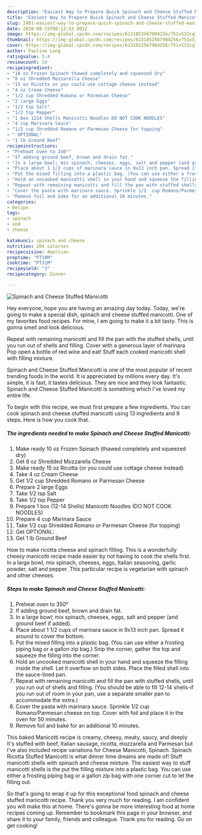 ```yaml
---
description: "Easiest Way to Prepare Quick Spinach and Cheese Stuffed Manicotti"
title: "Easiest Way to Prepare Quick Spinach and Cheese Stuffed Manicotti"
slug: 2401-easiest-way-to-prepare-quick-spinach-and-cheese-stuffed-manicotti
date: 2020-08-15T00:12:53.001Z
image: https://img-global.cpcdn.com/recipes/6131852567904256/751x532cq70/spinach-and-cheese-stuffed-manicotti-recipe-main-photo.jpg
thumbnail: https://img-global.cpcdn.com/recipes/6131852567904256/751x532cq70/spinach-and-cheese-stuffed-manicotti-recipe-main-photo.jpg
cover: https://img-global.cpcdn.com/recipes/6131852567904256/751x532cq70/spinach-and-cheese-stuffed-manicotti-recipe-main-photo.jpg
author: Pauline Long
ratingvalue: 3.4
reviewcount: 14
recipeingredient:
- "10 oz Frozen Spinach thawed completely and squeezed dry"
- "8 oz Shredded Mozzarella Cheese"
- "15 oz Ricotta or you could use cottage cheese instead"
- "4 oz Cream Cheese"
- "1/2 cup Shredded Romano or Parmesan Cheese"
- "2 large Eggs"
- "1/2 tsp Salt"
- "1/2 tsp Pepper"
- "1 box 1214 Shells Manicotti Noodles DO NOT COOK NOODLES"
- "4 cup Marinara Sauce"
- "1/2 cup Shredded Romano or Parmesan Cheese for topping"
- " OPTIONAL"
- "1 lb Ground Beef"
recipeinstructions:
- "Preheat oven to 350°"
- "If adding ground beef, brown and drain fat."
- "In a large bowl; mix spinach, cheeses, eggs, salt and pepper (and ground beef if added)."
- "Place about 1 1/2 cups of marinara sauce in 9x13 inch pan. Spread it around to cover the bottom."
- "Put the mixed filling into a plastic bag. (You can use either a frosting piping bag or a gallon zip bag.) Snip the corner, gather the top and squeeze the filling into the corner."
- "Hold an uncooked manicotti shell in your hand and squeeze the filling inside the shell. Let it overflow on both sides. Place the filled shell into the sauce-lined pan."
- "Repeat with remaining manicotti and fill the pan with stuffed shells, until you run out of shells and filling. (You should be able to fill 12-14 shells-if you run out of room in your pan, use a separate smaller pan to accommodate the extra.)"
- "Cover the pasta with marinara sauce. Sprinkle 1/2  cup Romano/Parmesan cheese on top. Cover with foil and place it in the oven for 50 minutes."
- "Remove foil and bake for an additional 10 minutes."
categories:
- Recipe
tags:
- spinach
- and
- cheese

katakunci: spinach and cheese 
nutrition: 204 calories
recipecuisine: American
preptime: "PT10M"
cooktime: "PT31M"
recipeyield: "3"
recipecategory: Dinner

---
```



![Spinach and Cheese Stuffed Manicotti](https://img-global.cpcdn.com/recipes/6131852567904256/751x532cq70/spinach-and-cheese-stuffed-manicotti-recipe-main-photo.jpg)

Hey everyone, hope you are having an amazing day today. Today, we're going to make a special dish, spinach and cheese stuffed manicotti. One of my favorites food recipes. For mine, I am going to make it a bit tasty. This is gonna smell and look delicious.

Repeat with remaining manicotti and fill the pan with the stuffed shells, until you run out of shells and filling. Cover with a generous layer of marinara Pop open a bottle of red wine and eat! Stuff each cooked manicotti shell with filling mixture.

Spinach and Cheese Stuffed Manicotti is one of the most popular of recent trending foods in the world. It is appreciated by millions every day. It's simple, it is fast, it tastes delicious. They are nice and they look fantastic. Spinach and Cheese Stuffed Manicotti is something which I've loved my entire life.


To begin with this recipe, we must first prepare a few ingredients. You can cook spinach and cheese stuffed manicotti using 13 ingredients and 9 steps. Here is how you cook that.

<!--inarticleads1-->

##### The ingredients needed to make Spinach and Cheese Stuffed Manicotti:

1. Make ready 10 oz Frozen Spinach (thawed completely and squeezed dry)
1. Get 8 oz Shredded Mozzarella Cheese
1. Make ready 15 oz Ricotta (or you could use cottage cheese instead)
1. Take 4 oz Cream Cheese
1. Get 1/2 cup Shredded Romano or Parmesan Cheese
1. Prepare 2 large Eggs
1. Take 1/2 tsp Salt
1. Take 1/2 tsp Pepper
1. Prepare 1 box (12-14 Shells) Manicotti Noodles (DO NOT COOK NOODLES)
1. Prepare 4 cup Marinara Sauce
1. Take 1/2 cup Shredded Romano or Parmesan Cheese (for topping)
1. Get  OPTIONAL:
1. Get 1 lb Ground Beef


How to make ricotta cheese and spinach filling. This is a wonderfully cheesy manicotti recipe made easier by not having to cook the shells first. In a large bowl, mix spinach, cheeses, eggs, Italian seasoning, garlic powder, salt and pepper. This particular recipe is vegetarian with spinach and other cheeses. 

<!--inarticleads2-->

##### Steps to make Spinach and Cheese Stuffed Manicotti:

1. Preheat oven to 350°
1. If adding ground beef, brown and drain fat.
1. In a large bowl; mix spinach, cheeses, eggs, salt and pepper (and ground beef if added).
1. Place about 1 1/2 cups of marinara sauce in 9x13 inch pan. Spread it around to cover the bottom.
1. Put the mixed filling into a plastic bag. (You can use either a frosting piping bag or a gallon zip bag.) Snip the corner, gather the top and squeeze the filling into the corner.
1. Hold an uncooked manicotti shell in your hand and squeeze the filling inside the shell. Let it overflow on both sides. Place the filled shell into the sauce-lined pan.
1. Repeat with remaining manicotti and fill the pan with stuffed shells, until you run out of shells and filling. (You should be able to fill 12-14 shells-if you run out of room in your pan, use a separate smaller pan to accommodate the extra.)
1. Cover the pasta with marinara sauce. Sprinkle 1/2  cup Romano/Parmesan cheese on top. Cover with foil and place it in the oven for 50 minutes.
1. Remove foil and bake for an additional 10 minutes.


This baked Manicotti recipe is creamy, cheesy, meaty, saucy, and deeply It&#39;s stuffed with beef, Italian sausage, ricotta, mozzarella and Parmesan but I&#39;ve also included recipe variations for Cheese Manicotti, Spinach. Spinach Ricotta Stuffed Manicotti is what dinner time dreams are made of! Stuff manicotti shells with spinach and cheese mixture. The easiest way to stuff manicotti shells is the put the filling mixture into a plastic bag. You can use either a frosting piping bag or a gallon zip bag with one corner cut to let the filling out. 

So that's going to wrap it up for this exceptional food spinach and cheese stuffed manicotti recipe. Thank you very much for reading. I am confident you will make this at home. There's gonna be more interesting food at home recipes coming up. Remember to bookmark this page in your browser, and share it to your family, friends and colleague. Thank you for reading. Go on get cooking!
